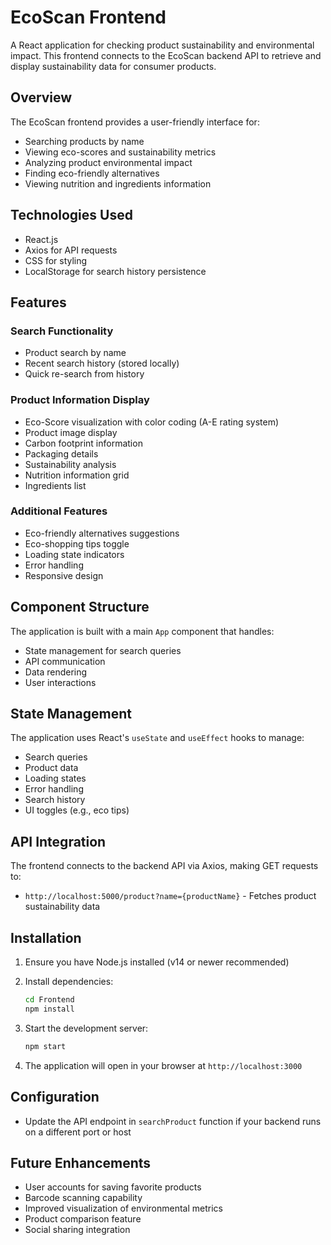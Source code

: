 # EcoScan Frontend

A React application for checking product sustainability and environmental impact. This frontend connects to the EcoScan backend API to retrieve and display sustainability data for consumer products.

## Overview

The EcoScan frontend provides a user-friendly interface for:
- Searching products by name
- Viewing eco-scores and sustainability metrics
- Analyzing product environmental impact
- Finding eco-friendly alternatives
- Viewing nutrition and ingredients information

## Technologies Used

- React.js
- Axios for API requests
- CSS for styling
- LocalStorage for search history persistence

## Features

### Search Functionality
- Product search by name
- Recent search history (stored locally)
- Quick re-search from history

### Product Information Display
- Eco-Score visualization with color coding (A-E rating system)
- Product image display
- Carbon footprint information
- Packaging details
- Sustainability analysis
- Nutrition information grid
- Ingredients list

### Additional Features
- Eco-friendly alternatives suggestions
- Eco-shopping tips toggle
- Loading state indicators
- Error handling
- Responsive design

## Component Structure

The application is built with a main `App` component that handles:
- State management for search queries
- API communication
- Data rendering
- User interactions

## State Management

The application uses React's `useState` and `useEffect` hooks to manage:
- Search queries
- Product data
- Loading states
- Error handling
- Search history
- UI toggles (e.g., eco tips)

## API Integration

The frontend connects to the backend API via Axios, making GET requests to:
- `http://localhost:5000/product?name={productName}` - Fetches product sustainability data

## Installation

1. Ensure you have Node.js installed (v14 or newer recommended)

2. Install dependencies:
   ```bash
   cd Frontend
   npm install
   ```

3. Start the development server:
   ```bash
   npm start
   ```

4. The application will open in your browser at `http://localhost:3000`

## Configuration

- Update the API endpoint in `searchProduct` function if your backend runs on a different port or host

## Future Enhancements

- User accounts for saving favorite products
- Barcode scanning capability
- Improved visualization of environmental metrics
- Product comparison feature
- Social sharing integration